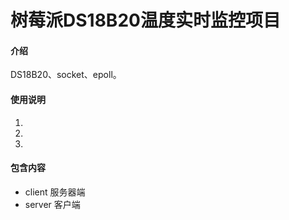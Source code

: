 # 树莓派DS18B20温度实时监控项目

#### 介绍
DS18B20、socket、epoll。

#### 使用说明

1.  
2.  
3.  

#### 包含内容

* client 服务器端
* server 客户端


